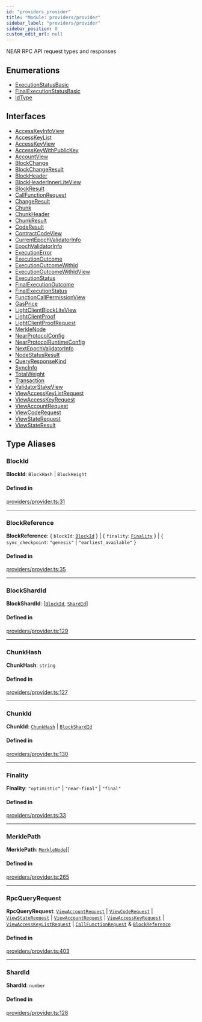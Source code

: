 ```yaml
---
id: "providers_provider"
title: "Module: providers/provider"
sidebar_label: "providers/provider"
sidebar_position: 0
custom_edit_url: null
---
```


NEAR RPC API request types and responses

## Enumerations

- [ExecutionStatusBasic](../enums/providers_provider.ExecutionStatusBasic.md)
- [FinalExecutionStatusBasic](../enums/providers_provider.FinalExecutionStatusBasic.md)
- [IdType](../enums/providers_provider.IdType.md)

## Interfaces

- [AccessKeyInfoView](../interfaces/providers_provider.AccessKeyInfoView.md)
- [AccessKeyList](../interfaces/providers_provider.AccessKeyList.md)
- [AccessKeyView](../interfaces/providers_provider.AccessKeyView.md)
- [AccessKeyWithPublicKey](../interfaces/providers_provider.AccessKeyWithPublicKey.md)
- [AccountView](../interfaces/providers_provider.AccountView.md)
- [BlockChange](../interfaces/providers_provider.BlockChange.md)
- [BlockChangeResult](../interfaces/providers_provider.BlockChangeResult.md)
- [BlockHeader](../interfaces/providers_provider.BlockHeader.md)
- [BlockHeaderInnerLiteView](../interfaces/providers_provider.BlockHeaderInnerLiteView.md)
- [BlockResult](../interfaces/providers_provider.BlockResult.md)
- [CallFunctionRequest](../interfaces/providers_provider.CallFunctionRequest.md)
- [ChangeResult](../interfaces/providers_provider.ChangeResult.md)
- [Chunk](../interfaces/providers_provider.Chunk.md)
- [ChunkHeader](../interfaces/providers_provider.ChunkHeader.md)
- [ChunkResult](../interfaces/providers_provider.ChunkResult.md)
- [CodeResult](../interfaces/providers_provider.CodeResult.md)
- [ContractCodeView](../interfaces/providers_provider.ContractCodeView.md)
- [CurrentEpochValidatorInfo](../interfaces/providers_provider.CurrentEpochValidatorInfo.md)
- [EpochValidatorInfo](../interfaces/providers_provider.EpochValidatorInfo.md)
- [ExecutionError](../interfaces/providers_provider.ExecutionError.md)
- [ExecutionOutcome](../interfaces/providers_provider.ExecutionOutcome.md)
- [ExecutionOutcomeWithId](../interfaces/providers_provider.ExecutionOutcomeWithId.md)
- [ExecutionOutcomeWithIdView](../interfaces/providers_provider.ExecutionOutcomeWithIdView.md)
- [ExecutionStatus](../interfaces/providers_provider.ExecutionStatus.md)
- [FinalExecutionOutcome](../interfaces/providers_provider.FinalExecutionOutcome.md)
- [FinalExecutionStatus](../interfaces/providers_provider.FinalExecutionStatus.md)
- [FunctionCallPermissionView](../interfaces/providers_provider.FunctionCallPermissionView.md)
- [GasPrice](../interfaces/providers_provider.GasPrice.md)
- [LightClientBlockLiteView](../interfaces/providers_provider.LightClientBlockLiteView.md)
- [LightClientProof](../interfaces/providers_provider.LightClientProof.md)
- [LightClientProofRequest](../interfaces/providers_provider.LightClientProofRequest.md)
- [MerkleNode](../interfaces/providers_provider.MerkleNode.md)
- [NearProtocolConfig](../interfaces/providers_provider.NearProtocolConfig.md)
- [NearProtocolRuntimeConfig](../interfaces/providers_provider.NearProtocolRuntimeConfig.md)
- [NextEpochValidatorInfo](../interfaces/providers_provider.NextEpochValidatorInfo.md)
- [NodeStatusResult](../interfaces/providers_provider.NodeStatusResult.md)
- [QueryResponseKind](../interfaces/providers_provider.QueryResponseKind.md)
- [SyncInfo](../interfaces/providers_provider.SyncInfo.md)
- [TotalWeight](../interfaces/providers_provider.TotalWeight.md)
- [Transaction](../interfaces/providers_provider.Transaction.md)
- [ValidatorStakeView](../interfaces/providers_provider.ValidatorStakeView.md)
- [ViewAccessKeyListRequest](../interfaces/providers_provider.ViewAccessKeyListRequest.md)
- [ViewAccessKeyRequest](../interfaces/providers_provider.ViewAccessKeyRequest.md)
- [ViewAccountRequest](../interfaces/providers_provider.ViewAccountRequest.md)
- [ViewCodeRequest](../interfaces/providers_provider.ViewCodeRequest.md)
- [ViewStateRequest](../interfaces/providers_provider.ViewStateRequest.md)
- [ViewStateResult](../interfaces/providers_provider.ViewStateResult.md)

## Type Aliases

### BlockId

 **BlockId**: `BlockHash` \| `BlockHeight`

#### Defined in

[providers/provider.ts:31](https://github.com/near/near-api-js/blob/ecc6fa8f/packages/near-api-js/src/providers/provider.ts#L31)

___

### BlockReference

 **BlockReference**: { `blockId`: [`BlockId`](providers_provider.md#blockid)  } \| { `finality`: [`Finality`](providers_provider.md#finality)  } \| { `sync_checkpoint`: ``"genesis"`` \| ``"earliest_available"``  }

#### Defined in

[providers/provider.ts:35](https://github.com/near/near-api-js/blob/ecc6fa8f/packages/near-api-js/src/providers/provider.ts#L35)

___

### BlockShardId

 **BlockShardId**: [[`BlockId`](providers_provider.md#blockid), [`ShardId`](providers_provider.md#shardid)]

#### Defined in

[providers/provider.ts:129](https://github.com/near/near-api-js/blob/ecc6fa8f/packages/near-api-js/src/providers/provider.ts#L129)

___

### ChunkHash

 **ChunkHash**: `string`

#### Defined in

[providers/provider.ts:127](https://github.com/near/near-api-js/blob/ecc6fa8f/packages/near-api-js/src/providers/provider.ts#L127)

___

### ChunkId

 **ChunkId**: [`ChunkHash`](providers_provider.md#chunkhash) \| [`BlockShardId`](providers_provider.md#blockshardid)

#### Defined in

[providers/provider.ts:130](https://github.com/near/near-api-js/blob/ecc6fa8f/packages/near-api-js/src/providers/provider.ts#L130)

___

### Finality

 **Finality**: ``"optimistic"`` \| ``"near-final"`` \| ``"final"``

#### Defined in

[providers/provider.ts:33](https://github.com/near/near-api-js/blob/ecc6fa8f/packages/near-api-js/src/providers/provider.ts#L33)

___

### MerklePath

 **MerklePath**: [`MerkleNode`](../interfaces/providers_provider.MerkleNode.md)[]

#### Defined in

[providers/provider.ts:265](https://github.com/near/near-api-js/blob/ecc6fa8f/packages/near-api-js/src/providers/provider.ts#L265)

___

### RpcQueryRequest

 **RpcQueryRequest**: [`ViewAccountRequest`](../interfaces/providers_provider.ViewAccountRequest.md) \| [`ViewCodeRequest`](../interfaces/providers_provider.ViewCodeRequest.md) \| [`ViewStateRequest`](../interfaces/providers_provider.ViewStateRequest.md) \| [`ViewAccountRequest`](../interfaces/providers_provider.ViewAccountRequest.md) \| [`ViewAccessKeyRequest`](../interfaces/providers_provider.ViewAccessKeyRequest.md) \| [`ViewAccessKeyListRequest`](../interfaces/providers_provider.ViewAccessKeyListRequest.md) \| [`CallFunctionRequest`](../interfaces/providers_provider.CallFunctionRequest.md) & [`BlockReference`](providers_provider.md#blockreference)

#### Defined in

[providers/provider.ts:403](https://github.com/near/near-api-js/blob/ecc6fa8f/packages/near-api-js/src/providers/provider.ts#L403)

___

### ShardId

 **ShardId**: `number`

#### Defined in

[providers/provider.ts:128](https://github.com/near/near-api-js/blob/ecc6fa8f/packages/near-api-js/src/providers/provider.ts#L128)
